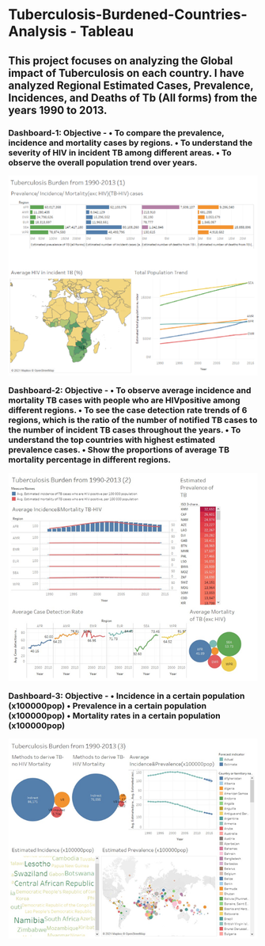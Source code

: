 <h1> Tuberculosis-Burdened-Countries- Analysis - Tableau </h1>

<h2> This project focuses on analyzing the Global impact of Tuberculosis on each country. I have analyzed Regional Estimated Cases, Prevalence, Incidences, and Deaths of Tb (All forms) from the years 1990 to 2013.</h2>

<h3>Dashboard-1: Objective -
•	To compare the prevalence, incidence and mortality cases by regions.
•	To understand the severity of HIV in incident TB among different areas. • To observe the overall population trend over years.

![image](https://github.com/priyankac15/Global-Tuberculosis-Analysis-Dashboards/blob/main/Tb_Burden_1.png)

Dashboard-2: Objective -
•	To observe average incidence and mortality TB cases with people who are HIVpositive among different regions.
•	To see the case detection rate trends of 6 regions, which is the ratio of the number of notified TB cases to the number of incident TB cases throughout the years.
•	To understand the top countries with highest estimated prevalence cases.
•	Show the proportions of average TB mortality percentage in different regions.

![image](https://github.com/priyankac15/Global-Tuberculosis-Analysis-Dashboards/blob/main/Tb_Burden_2.png)

Dashboard-3: Objective -
• Incidence in a certain population (x100000pop)
• Prevalence in a certain population (x100000pop)
• Mortality rates in a certain population (x100000pop)

![image](https://github.com/priyankac15/Global-Tuberculosis-Analysis-Dashboards/blob/main/Tb_Burden_3.png)
</h3>
